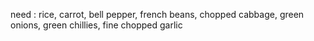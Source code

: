 need :
rice,
carrot,
bell pepper,
french beans,
chopped cabbage,
green onions,
green chillies,
fine chopped garlic
